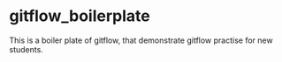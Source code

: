 # gitflow_boilerplate
This is a boiler plate of gitflow, that demonstrate gitflow practise for new students.
